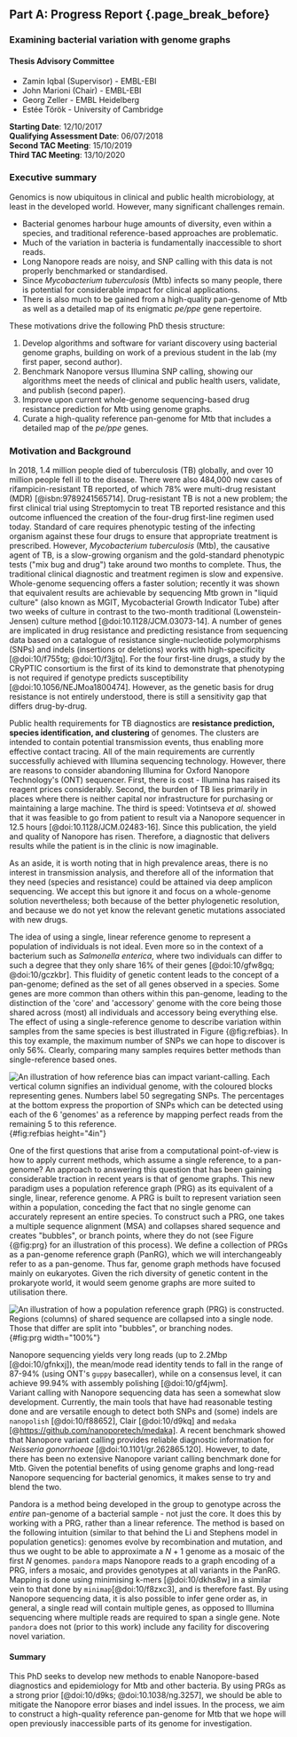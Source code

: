 ## Part A: Progress Report {.page_break_before}

### Examining bacterial variation with genome graphs

#### Thesis Advisory Committee

- Zamin Iqbal (Supervisor) - EMBL-EBI
- John Marioni (Chair) - EMBL-EBI
- Georg Zeller - EMBL Heidelberg
- Estée Török - University of Cambridge

**Starting Date**: 12/10/2017  
**Qualifying Assessment Date**: 06/07/2018  
**Second TAC Meeting**: 15/10/2019  
**Third TAC Meeting**: 13/10/2020


### Executive summary

Genomics is now ubiquitous in clinical and public health microbiology, at least in the
developed world. However, many significant challenges remain.

- Bacterial genomes harbour huge amounts of diversity, even within a species, and
  traditional reference-based approaches are problematic.
- Much of the variation in bacteria is fundamentally inaccessible to short reads.
- Long Nanopore reads are noisy, and SNP calling with this data is not properly
  benchmarked or standardised.
- Since *Mycobacterium tuberculosis* (Mtb) infects so many people, there is potential
  for considerable impact for clinical applications.
- There is also much to be gained from a high-quality pan-genome of Mtb as well as a
  detailed map of its enigmatic *pe/ppe* gene repertoire.


These motivations drive the following PhD thesis structure:

1. Develop algorithms and software for variant discovery using bacterial genome graphs,
   building on work of a previous student in the lab (my first paper, second author).
2. Benchmark Nanopore versus Illumina SNP calling, showing our algorithms meet the needs
   of clinical and public health users, validate, and publish (second paper).
3. Improve upon current whole-genome sequencing-based drug resistance prediction for Mtb
   using genome graphs.
4. Curate a high-quality reference pan-genome for Mtb that includes a detailed map of
   the *pe/ppe* genes.

### Motivation and Background

In 2018, 1.4 million people died of tuberculosis (TB) globally, and over 10 million
people fell ill to the disease. There were also 484,000 new cases of
rifampicin-resistant TB reported, of which 78% were multi-drug resistant (MDR)
[@isbn:9789241565714]. Drug-resistant TB is not a new problem; the first clinical trial
using Streptomycin to treat TB reported resistance and this outcome influenced the
creation of the four-drug first-line regimen used today. Standard of care requires
phenotypic testing of the infecting organism against these four drugs to ensure that
appropriate treatment is prescribed. However, *Mycobacterium tuberculosis* (Mtb), the
causative agent of TB, is a slow-growing organism and the gold-standard phenotypic tests
("mix bug and drug") take around two months to complete. Thus, the traditional clinical
diagnostic and treatment regimen is slow and expensive. Whole-genome sequencing offers a
faster solution; recently it was shown that equivalent results are achievable by
sequencing Mtb grown in "liquid culture" (also known as MGIT, Mycobacterial Growth
Indicator Tube) after two weeks of culture in contrast to the two-month traditional
(Lowenstein-Jensen) culture method [@doi:10.1128/JCM.03073-14]. A number of genes are
implicated in drug resistance and predicting resistance from sequencing data based on a
catalogue of resistance single-nucleotide polymorphisms (SNPs) and indels (insertions or
deletions) works with high-specificity [@doi:10/f755tg; @doi:10/f3jjtq]. For the four
first-line drugs, a study by the CRyPTIC consortium is the first of its kind to
demonstrate that phenotyping is not required if genotype predicts susceptibility
[@doi:10.1056/NEJMoa1800474]. However, as the genetic basis for drug resistance is not
entirely understood, there is still a sensitivity gap that differs drug-by-drug.

Public health requirements for TB diagnostics are **resistance prediction, species
identification, and clustering** of genomes. The clusters are intended to contain
potential transmission events, thus enabling more effective contact tracing. All of the
main requirements are currently successfully achieved with Illumina sequencing
technology. However, there are reasons to consider abandoning Illumina for Oxford
Nanopore Technology's (ONT) sequencer. First, there is cost - Illumina has raised its
reagent prices considerably. Second, the burden of TB lies primarily in places where
there is neither capital nor infrastructure for purchasing or maintaining a large
machine. The third is speed: Votintseva *et al.* showed that it was feasible to go from
patient to result via a Nanopore sequencer in 12.5 hours [@doi:10.1128/JCM.02483-16].
Since this publication, the yield and quality of Nanopore has risen. Therefore, a
diagnostic that delivers results while the patient is in the clinic is now imaginable.

As an aside, it is worth noting that in high prevalence areas, there is no interest in
transmission analysis, and therefore all of the information that they need (species and
resistance) could be attained via deep amplicon sequencing. We accept this but ignore it
and focus on a whole-genome solution nevertheless; both because of the better
phylogenetic resolution, and because we do not yet know the relevant genetic mutations
associated with new drugs.

The idea of using a single, linear reference genome to represent a population of
individuals is not ideal. Even more so in the context of a bacterium such as *Salmonella
enterica*, where two individuals can differ to such a degree that they only share 16% of
their genes [@doi:10/gfw8gq; @doi:10/gczkbr]. This fluidity of genetic content leads to
the concept of a pan-genome; defined as the set of all genes observed in a species. Some
genes are more common than others within this pan-genome, leading to the distinction of
the 'core' and 'accessory' genome with the core being those shared across (most) all
individuals and accessory being everything else. The effect of using a single-reference
genome to describe variation within samples from the same species is best illustrated in
Figure {@fig:refbias}. In this toy example, the maximum number of SNPs we can hope to
discover is only 56%. Clearly, comparing many samples requires better methods than
single-reference based ones.

![An illustration of how reference bias can impact variant-calling. Each vertical
column signifies an individual genome, with the coloured blocks representing genes.
Numbers label 50 segregating SNPs. The percentages at the bottom express the proportion
of SNPs which can be detected using each of the 6 'genomes' as a reference by mapping
perfect reads from the remaining 5 to this reference.](images/refbias.png){#fig:refbias
height="4in"}

One of the first questions that arise from a computational point-of-view is how to apply
current methods, which assume a single reference, to a pan-genome? An approach to
answering this question that has been gaining considerable traction in recent years is
that of genome graphs. This new paradigm uses a population reference graph (PRG) as its
equivalent of a single, linear, reference genome. A PRG is built to represent variation
seen within a population, conceding the fact that no single genome can accurately
represent an entire species. To construct such a PRG, one takes a multiple sequence
alignment (MSA) and collapses shared sequence and creates "bubbles", or branch points,
where they do not (see Figure {@fig:prg} for an illustration of this process). We define
a collection of PRGs as a pan-genome reference graph (PanRG), which we will
interchangeably refer to as a pan-genome. Thus far, genome graph methods have focused
mainly on eukaryotes. Given the rich diversity of genetic content in the prokaryote
world, it would seem genome graphs are more suited to utilisation there.

![An illustration of how a population reference graph (PRG) is constructed. Regions 
(columns) of shared sequence are collapsed into a single node. Those that differ are 
split into "bubbles", or branching nodes.](images/prg.png){#fig:prg width="100%"}

Nanopore sequencing yields very long reads (up to 2.2Mbp [@doi:10/gfnkxj]), the
mean/mode read identity tends to fall in the range of 87-94% (using ONT's `guppy`
basecaller), while on a consensus level, it can achieve 99.94% with assembly polishing
[@doi:10/gf4jwm].  
Variant calling with Nanopore sequencing data has seen a somewhat slow development.
Currently, the main tools that have had reasonable testing done and are versatile enough
to detect both SNPs and (some) indels are `nanopolish` [@doi:10/f88652], Clair
[@doi:10/d9kq] and `medaka` [@https://github.com/nanoporetech/medaka]. A recent
benchmark showed that Nanopore variant calling provides reliable diagnostic information
for *Neisseria gonorrhoeae* [@doi:10.1101/gr.262865.120]. However, to date, there has
been no extensive Nanopore variant calling benchmark done for Mtb. Given the potential
benefits of using genome graphs and long-read Nanopore sequencing for bacterial
genomics, it makes sense to try and blend the two.

Pandora is a method being developed in the group to genotype across the *entire*
pan-genome of a bacterial sample - not just the core. It does this by working with a
PRG, rather than a linear reference. The method is based on the following intuition
(similar to that behind the Li and Stephens model in population genetics): genomes
evolve by recombination and mutation, and thus we ought to be able to approximate a
$N+1$ genome as a mosaic of the first $N$ genomes. `pandora` maps Nanopore reads to a
graph encoding of a PRG, infers a mosaic, and provides genotypes at all variants in the
PanRG. Mapping is done using minimising k-mers [@doi:10/dkhs8w] in a similar vein to
that done by `minimap`[@doi:10/f8zxc3], and is therefore fast. By using Nanopore
sequencing data, it is also possible to infer gene order as, in general, a single read
will contain multiple genes, as opposed to Illumina sequencing where multiple reads are
required to span a single gene. Note `pandora` does not (prior to this work) include any
facility for discovering novel variation.


#### Summary

This PhD seeks to develop new methods to enable Nanopore-based diagnostics and
epidemiology for Mtb and other bacteria. By using PRGs as a strong prior [@doi:10/d9ks;
@doi:10.1038/ng.3257], we should be able to mitigate the Nanopore error biases and indel
issues. In the process, we aim to construct a high-quality reference pan-genome for Mtb
that we hope will open previously inaccessible parts of its genome for investigation.
